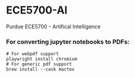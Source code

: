 # ECE5700-AI
Purdue ECE5700 - Artifical Intelligence


### For converting jupyter notebooks to PDFs:
```shell
# For webpdf support
playwright install chromium
# For generic pdf support
brew install --cask mactex
```
